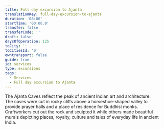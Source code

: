 ```yaml
---
title: Full day excursion to Ajanta
translationKey: full-day-excursion-to-ajanta
duration: '08:00'
startTime: '00:00.0'
transfer: false
transferCode: ''
draft: false
daysOfOperation: 125
toCity: ''
toCitiesId: '0'
owntransport: false
guide: true
id: services
type: excursions
tags:
  - Services
  - Full day excursion to Ajanta
---
```

The Ajanta Caves reflect the peak of ancient Indian art and architecture. The caves were cut in rocky cliffs above a horseshoe-shaped valley to provide prayer halls and a place of residence for Buddhist monks. Craftworkers cut out the rock and sculpted it while others made beautiful murals depicting places, royalty, culture and tales of everyday life in ancient India.